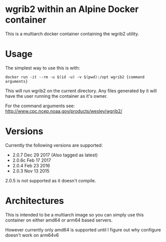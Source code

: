 # wgrib2 within an Alpine Docker container

This is a multiarch docker container containing the wgrib2 utility.

# Usage

The simplest way to use this is with:

```
docker run -it --rm -u $(id -u) -v $(pwd):/opt wgrib2 {command arguments}
```

This will run wgrib2 on the current directory. Any files generated by it will have the user running the container as it's owner.

For the command arguments see: http://www.cpc.ncep.noaa.gov/products/wesley/wgrib2/

# Versions

Currently the following versions are supported:
* 2.0.7 Dec 29 2017 (Also tagged as latest)
* 2.0.6c Feb 17 2017
* 2.0.4 Feb 23 2016
* 2.0.3 Nov 13 2015

2.0.5 is not supported as it doesn't compile.

# Architectures

This is intended to be a multiarch image so you can simply use this container on either amd64 or arm64 based servers.

However currently only amd64 is supported until I figure out why
configure doesn't work on arm64v6
